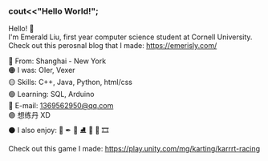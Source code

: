 ### cout<<"Hello World!";

Hello! 🌼  
I'm Emerald Liu, first year computer science student at Cornell University.  
Check out this perosnal blog that I made:
https://emerisly.com/

🔴 From: Shanghai - New York  
🟠 I was: OIer, Vexer  
🟡 Skills: C++, Java, Python, html/css  
🟢 Learning: SQL, Arduino  
🔵 E-mail: 1369562950@qq.com  
🟣 想练丹 XD   
⚫ I also enjoy: 🎨 ✒ 🏀  ⛸ 🎹 🎸 🎞  

Check out this game I made:
https://play.unity.com/mg/karting/karrrt-racing  
